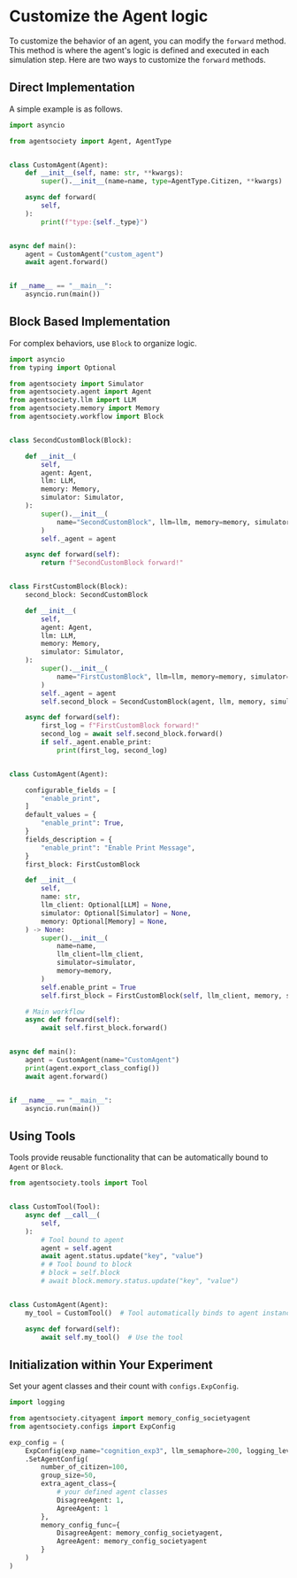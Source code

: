 # Customize the Agent logic

To customize the behavior of an agent, you can modify the `forward` method. 
This method is where the agent's logic is defined and executed in each simulation step. 
Here are two ways to customize the `forward` methods.

## Direct Implementation

A simple example is as follows.

```python
import asyncio

from agentsociety import Agent, AgentType


class CustomAgent(Agent):
    def __init__(self, name: str, **kwargs):
        super().__init__(name=name, type=AgentType.Citizen, **kwargs)

    async def forward(
        self,
    ):
        print(f"type:{self._type}")


async def main():
    agent = CustomAgent("custom_agent")
    await agent.forward()


if __name__ == "__main__":
    asyncio.run(main())
```


## Block Based Implementation

For complex behaviors, use `Block` to organize logic.

```python
import asyncio
from typing import Optional

from agentsociety import Simulator
from agentsociety.agent import Agent
from agentsociety.llm import LLM
from agentsociety.memory import Memory
from agentsociety.workflow import Block


class SecondCustomBlock(Block):

    def __init__(
        self,
        agent: Agent,
        llm: LLM,
        memory: Memory,
        simulator: Simulator,
    ):
        super().__init__(
            name="SecondCustomBlock", llm=llm, memory=memory, simulator=simulator
        )
        self._agent = agent

    async def forward(self):
        return f"SecondCustomBlock forward!"


class FirstCustomBlock(Block):
    second_block: SecondCustomBlock

    def __init__(
        self,
        agent: Agent,
        llm: LLM,
        memory: Memory,
        simulator: Simulator,
    ):
        super().__init__(
            name="FirstCustomBlock", llm=llm, memory=memory, simulator=simulator
        )
        self._agent = agent
        self.second_block = SecondCustomBlock(agent, llm, memory, simulator)

    async def forward(self):
        first_log = f"FirstCustomBlock forward!"
        second_log = await self.second_block.forward()
        if self._agent.enable_print:
            print(first_log, second_log)


class CustomAgent(Agent):

    configurable_fields = [
        "enable_print",
    ]
    default_values = {
        "enable_print": True,
    }
    fields_description = {
        "enable_print": "Enable Print Message",
    }
    first_block: FirstCustomBlock

    def __init__(
        self,
        name: str,
        llm_client: Optional[LLM] = None,
        simulator: Optional[Simulator] = None,
        memory: Optional[Memory] = None,
    ) -> None:
        super().__init__(
            name=name,
            llm_client=llm_client,
            simulator=simulator,
            memory=memory,
        )
        self.enable_print = True
        self.first_block = FirstCustomBlock(self, llm_client, memory, simulator)

    # Main workflow
    async def forward(self):
        await self.first_block.forward()


async def main():
    agent = CustomAgent(name="CustomAgent")
    print(agent.export_class_config())
    await agent.forward()


if __name__ == "__main__":
    asyncio.run(main())

```


## Using Tools
Tools provide reusable functionality that can be automatically bound to `Agent` or `Block`.

```python
from agentsociety.tools import Tool


class CustomTool(Tool):
    async def __call__(
        self,
    ):
        # Tool bound to agent
        agent = self.agent
        await agent.status.update("key", "value")
        # # Tool bound to block
        # block = self.block
        # await block.memory.status.update("key", "value")


class CustomAgent(Agent):
    my_tool = CustomTool()  # Tool automatically binds to agent instance

    async def forward(self):
        await self.my_tool()  # Use the tool

```

## Initialization within Your Experiment
Set your agent classes and their count with `configs.ExpConfig`.

```python
import logging

from agentsociety.cityagent import memory_config_societyagent
from agentsociety.configs import ExpConfig

exp_config = (
    ExpConfig(exp_name="cognition_exp3", llm_semaphore=200, logging_level=logging.INFO)
    .SetAgentConfig(
        number_of_citizen=100,
        group_size=50,
        extra_agent_class={
            # your defined agent classes
            DisagreeAgent: 1,
            AgreeAgent: 1
        },
        memory_config_func={
            DisagreeAgent: memory_config_societyagent,
            AgreeAgent: memory_config_societyagent
        }
    )
)
```
